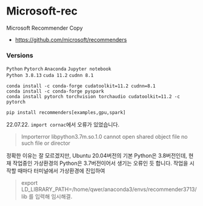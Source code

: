 # Microsoft-rec
Microsoft Recommender Copy
- https://github.com/microsoft/recommenders   

### Versions
`Python` `Pytorch` `Anaconda` `Jupyter notebook`   
`Python 3.8.13` `cuda 11.2` `cudnn 8.1`   

```
conda install -c conda-forge cudatoolkit=11.2 cudnn=8.1
conda install -c conda-forge pyspark
conda install pytorch torchvision torchaudio cudatoolkit=11.2 -c pytorch
```

```
pip install recommenders[examples,gpu,spark]
```   



22.07.22.
`import cornac`에서 오류가 있었습니다.
> Importerror libpython3.7m.so.1.0 cannot open shared object file no such file or director

정확한 이유는 잘 모르겠지만, Ubuntu 20.04버전의 기본 Python은 3.8버전인데,
현재 작업중인 가상환경의 Python은 3.7버전이어서 생기는 오류인 듯 합니다.
작업을 시작할 때마다 터미널에서 가상환경에 진입하여
> export LD_LIBRARY_PATH=/home/qwer/anaconda3/envs/recommender3713/lib
를 입력해 임시해결.
